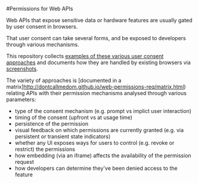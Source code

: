 #Permissions for Web APIs

Web APIs that expose sensitive data or hardware features are usually gated by user consent in browsers.

That user consent can take several forms, and be exposed to developers through various mechanisms.

This repository collects [examples of these various user consent approaches](tests/) and documents how they are handled by existing browsers via [screenshots](screenshots/).

The variety of approaches is [documented in a matrix]http://dontcallmedom.github.io/web-permissions-req/matrix.html) relating APIs with their permission mechanisms analysed through various parameters:
* type of the consent mechanism (e.g. prompt vs implict user interaction)
* timing of the consent (upfront vs at usage time)
* persistence of the permission
* visual feedback on which permissions are currently granted (e.g. via persistent or transient state indicators)
* whether any UI exposes ways for users to control (e.g. revoke or restrict) the permissions
* how embedding (via an iframe) affects the availability of the permission request
* how developers can determine they've been denied access to the feature
